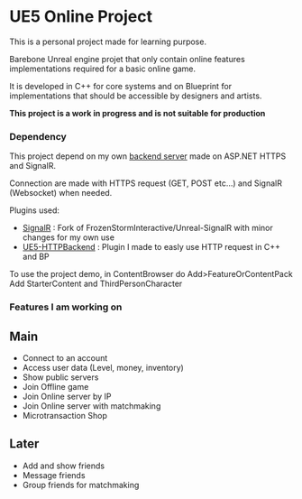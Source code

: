 # UE5 Online Project

This is a personal project made for learning purpose.

Barebone Unreal engine projet that only contain online features implementations required for a basic online game.

It is developed in C++ for core systems and on Blueprint for implementations that should be accessible by designers and artists.

**This project is a work in progress and is not suitable for production**

### Dependency
This project depend on my own [backend server](https://github.com/wpatruno/ASP.NET-Game-Backend) made on ASP.NET HTTPS and SignalR.

Connection are made with HTTPS request (GET, POST etc...) and SignalR (Websocket) when needed.


Plugins used:
- [SignalR](https://github.com/wpatruno/Unreal-SignalR) : Fork of FrozenStormInteractive/Unreal-SignalR with minor changes for my own use
- [UE5-HTTPBackend](https://github.com/wpatruno/UE5-HTTPBackend) : Plugin I made to easly use HTTP request in C++ and BP

To use the project demo, in ContentBrowser do Add>FeatureOrContentPack
Add StarterContent and ThirdPersonCharacter

### Features I am working on

## Main
- Connect to an account
- Access user data (Level, money, inventory)
- Show public servers
- Join Offline game
- Join Online server by IP
- Join Online server with matchmaking
- Microtransaction Shop

## Later
- Add and show friends
- Message friends
- Group friends for matchmaking
